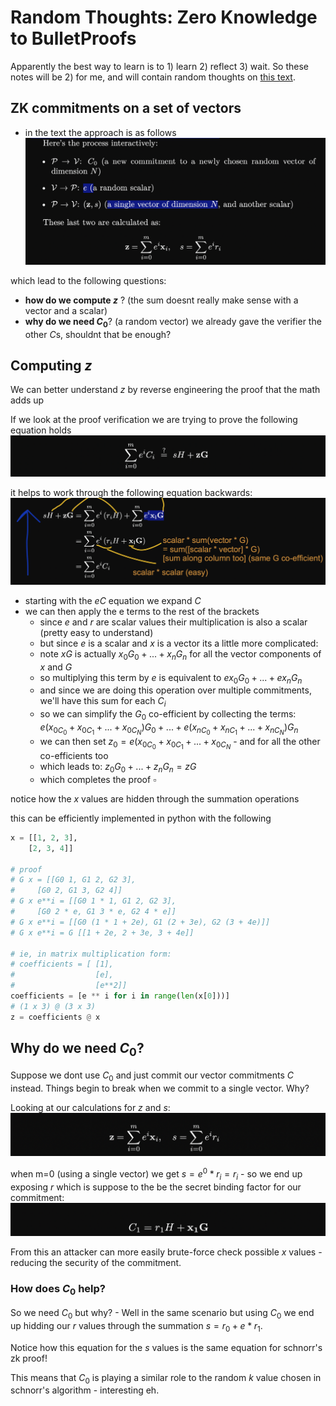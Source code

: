 # Random Thoughts: Zero Knowledge to BulletProofs 

Apparently the best way to learn is to 1) learn 2) reflect 3) wait. So these notes will be 2) for me, and will contain random thoughts on [this text](from0k2bp.pdf). 

## ZK commitments on a set of vectors 

- in the text the approach is as follows
![](2022-12-22-08-57-13.png)

which lead to the following questions:
- **how do we compute $z$** ? (the sum doesnt really make sense with a vector and a scalar)
- **why do we need $C_0$**? (a random vector) we already gave the verifier the other $C$s, shouldnt that be enough?

## Computing $z$

We can better understand $z$ by reverse engineering the proof that the math adds up

If we look at the proof verification we are trying to prove the following equation holds 
![](2022-12-22-09-02-07.png)

it helps to work through the following equation backwards:
![](2022-12-22-09-05-53.png)

- starting with the $eC$ equation we expand $C$
- we can then apply the e terms to the rest of the brackets 
  - since $e$ and $r$ are scalar values their multiplication is also a scalar (pretty easy to understand)
  - but since $e$ is a scalar and $x$ is a vector its a little more complicated:
  - note $xG$ is actually $x_0G_0 + ... + x_nG_n$ for all the vector components of $x$ and $G$ 
  - so multiplying this term by $e$ is equivalent to $ex_0G_0 + ... + ex_nG_n$ 
  - and since we are doing this operation over multiple commitments, we'll have this sum for each $C_i$ 
  - so we can simplify the $G_0$ co-efficient by collecting the terms: $e(x_{0{C_0}} + x_{0{C_1}} + ... + x_{0{C_N}})G_0 + ... + e(x_{n{C_0}} + x_{n{C_1}} + ... + x_{n{C_N}})G_n$
  - we can then set $z_0 = e(x_{0{C_0}} + x_{0{C_1}} + ... + x_{0{C_N}}$ - and for all the other co-efficients too
  - which leads to: $z_0G_0 + ... + z_nG_n = zG$
  - which completes the proof $\square$

notice how the $x$ values are hidden through the summation operations 

this can be efficiently implemented in python with the following 

```python 
x = [[1, 2, 3],
    [2, 3, 4]]

# proof 
# G x = [[G0 1, G1 2, G2 3],
#     [G0 2, G1 3, G2 4]]
# G x e**i = [[G0 1 * 1, G1 2, G2 3],
#     [G0 2 * e, G1 3 * e, G2 4 * e]]
# G x e**i = [[G0 (1 * 1 + 2e), G1 (2 + 3e), G2 (3 + 4e)]]
# G x e**i = G [[1 + 2e, 2 + 3e, 3 + 4e]]

# ie, in matrix multiplication form:
# coefficients = [ [1], 
#                  [e],
#                  [e**2]]
coefficients = [e ** i for i in range(len(x[0]))]
# (1 x 3) @ (3 x 3)
z = coefficients @ x
```

## Why do we need $C_0$?

Suppose we dont use $C_0$ and just commit our vector commitments $C$ instead. Things begin to break when we commit to a single vector. Why? 

Looking at our calculations for $z$ and $s$: 
![](2022-12-22-09-23-05.png)

when m=0 (using a single vector) we get $s= e^0 * r_i = r_i$ - so we end up exposing $r$ which is suppose to the be the secret binding factor for our commitment:
![](2022-12-22-09-24-58.png)

From this an attacker can more easily brute-force check possible $x$ values - reducing the security of the commitment. 

### How does $C_0$ help?

So we need $C_0$ but why? - Well in the same scenario but using $C_0$ we end up hidding our $r$ values through the summation $s = r_0 + e * r_1$. 

Notice how this equation for the $s$ values is the same equation for schnorr's zk proof!

This means that $C_0$ is playing a similar role to the random $k$ value chosen in schnorr's algorithm - interesting eh.

















